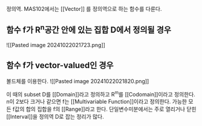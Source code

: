 정의역.
MAS102에서는 [[Vector]] 를 정의역으로 하는 함수를 다룬다.

## 함수 f가 R<sup>n</sup>공간 안에 있는 집합 D에서 정의될 경우
![[Pasted image 20241022021723.png]]

## 함수 f가 vector-valued인 경우
볼드체를 이용한다.
![[Pasted image 20241022021820.png]]

이 때의 subset D를 [[Domain]]라고 정의하고 R<sup>m</sup>를 [[Codomain]]이라고 정의한다.
n이 2보다 크거나 같으면 f는 [[Multivariable Function]]이라고 정의한다.
가능한 모든 f값의 합의 집합을 f의 [[Range]]라고 한다.
단일변수미분에서는 주로 열리거나 닫힌 [[Interval]]을 정의역 D로 잡는 정리가 많다.